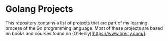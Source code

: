 # Golang Projects

This repository contains a list of projects that are part of my learning process of the Go programming language. Most of these projects are based on books and courses found on (O'Reilly)[https://www.oreilly.com/].